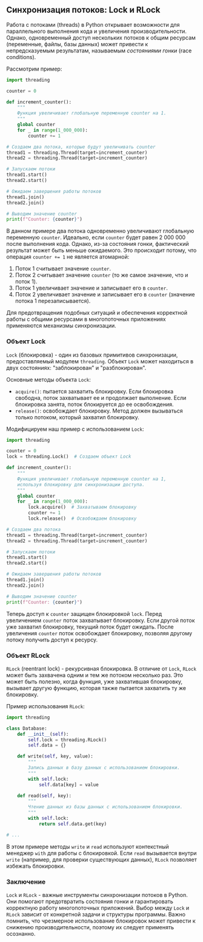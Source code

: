 ## Синхронизация потоков: Lock и RLock

Работа с потоками (threads) в Python открывает возможности для параллельного выполнения кода и увеличения производительности. Однако, одновременный доступ нескольких потоков к общим ресурсам (переменные, файлы, базы данных) может привести к непредсказуемым результатам, называемым *состояниями гонки* (race conditions). 

Рассмотрим пример:

```python
import threading

counter = 0

def increment_counter():
    """
    Функция увеличивает глобальную переменную counter на 1.
    """
    global counter
    for _ in range(1_000_000):
        counter += 1

# Создаем два потока, которые будут увеличивать counter
thread1 = threading.Thread(target=increment_counter)
thread2 = threading.Thread(target=increment_counter)

# Запускаем потоки
thread1.start()
thread2.start()

# Ожидаем завершения работы потоков
thread1.join()
thread2.join()

# Выводим значение counter
print(f"Counter: {counter}")
```

В данном примере два потока одновременно увеличивают глобальную переменную `counter`. Идеально, если `counter` будет равен 2 000 000 после выполнения кода. Однако, из-за состояния гонки, фактический результат может быть меньше ожидаемого. Это происходит потому, что операция `counter += 1` не является атомарной:

1. Поток 1 считывает значение `counter`.
2. Поток 2 считывает значение `counter` (то же самое значение, что и поток 1).
3. Поток 1 увеличивает значение и записывает его в `counter`.
4. Поток 2 увеличивает значение и записывает его в `counter` (значение потока 1 перезаписывается).

Для предотвращения подобных ситуаций и обеспечения корректной работы с общими ресурсами в многопоточных приложениях применяются механизмы синхронизации.

### Объект Lock

`Lock` (блокировка) - один из базовых примитивов синхронизации, предоставляемый модулем `threading`. Объект `Lock` может находиться в двух состояниях: "заблокирован" и "разблокирован". 

Основные методы объекта `Lock`:

- `acquire()`: пытается захватить блокировку. Если блокировка свободна, поток захватывает ее и продолжает выполнение. Если блокировка занята, поток блокируется до ее освобождения.
- `release()`: освобождает блокировку. Метод должен вызываться только потоком, который захватил блокировку.

Модифицируем наш пример с использованием `Lock`:

```python
import threading

counter = 0
lock = threading.Lock()  # Создаем объект Lock

def increment_counter():
    """
    Функция увеличивает глобальную переменную counter на 1,
    используя блокировку для синхронизации доступа.
    """
    global counter
    for _ in range(1_000_000):
        lock.acquire()  # Захватываем блокировку
        counter += 1
        lock.release()  # Освобождаем блокировку

# Создаем два потока
thread1 = threading.Thread(target=increment_counter)
thread2 = threading.Thread(target=increment_counter)

# Запускаем потоки
thread1.start()
thread2.start()

# Ожидаем завершения работы потоков
thread1.join()
thread2.join()

# Выводим значение counter
print(f"Counter: {counter}")
```

Теперь доступ к `counter` защищен блокировкой `lock`.  Перед увеличением `counter` поток захватывает блокировку. Если другой поток уже захватил блокировку, текущий поток будет ожидать.  После увеличения `counter` поток освобождает блокировку, позволяя другому потоку получить доступ к ресурсу. 

### Объект RLock

`RLock` (reentrant lock) - рекурсивная блокировка. В отличие от `Lock`, `RLock` может быть захвачена одним и тем же потоком несколько раз.  Это может быть полезно, когда функция, уже захватившая блокировку, вызывает другую функцию, которая также пытается захватить ту же блокировку.

Пример использования `RLock`:

```python
import threading

class Database:
    def __init__(self):
        self.lock = threading.RLock()
        self.data = {}

    def write(self, key, value):
        """
        Запись данных в базу данных с использованием блокировки.
        """
        with self.lock:
            self.data[key] = value

    def read(self, key):
        """
        Чтение данных из базы данных с использованием блокировки.
        """
        with self.lock:
            return self.data.get(key)

# ...
```

В этом примере  методы `write` и `read` используют контекстный менеджер `with` для работы с блокировкой.  Если `read` вызывается внутри `write` (например, для проверки существующих данных), `RLock` позволяет избежать блокировки.

### Заключение

`Lock` и `RLock` - важные инструменты синхронизации потоков в Python. Они помогают предотвратить состояния гонки и гарантировать корректную работу многопоточных приложений. Выбор между `Lock` и `RLock` зависит от конкретной задачи и структуры программы. Важно помнить, что чрезмерное использование блокировок может привести к снижению производительности, поэтому их следует применять осознанно.
